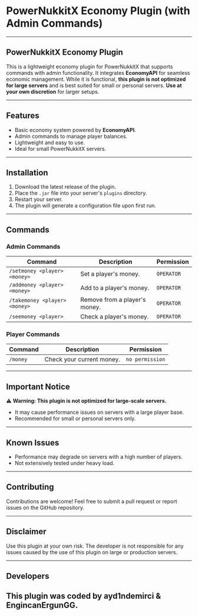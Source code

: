 
# PowerNukkitX Economy Plugin (with Admin Commands)

---

## **PowerNukkitX Economy Plugin**

This is a lightweight economy plugin for PowerNukkitX that supports commands with admin functionality. It integrates **EconomyAPI** for seamless economic management. While it is functional, **this plugin is not optimized for large servers** and is best suited for small or personal servers. **Use at your own discretion** for larger setups.

---

## **Features**

- Basic economy system powered by **EconomyAPI**.
- Admin commands to manage player balances.
- Lightweight and easy to use.
- Ideal for small PowerNukkitX servers.

---

## **Installation**

1. Download the latest release of the plugin.
2. Place the `.jar` file into your server's `plugins` directory.
3. Restart your server.
4. The plugin will generate a configuration file upon first run.

---

## **Commands**

### **Admin Commands**
| Command                   | Description                        | Permission              |
|---------------------------|------------------------------------|-------------------------|
| `/setmoney <player> <money>` | Set a player's money.           | `OPERATOR`         |
| `/addmoney <player> <money>` | Add to a player's money.        | `OPERATOR`         |
| `/takemoney <player> <money>` | Remove from a player's money.   | `OPERATOR`         |
| `/seemoney <player>`       | Check a player's money.          | `OPERATOR`         |

### **Player Commands**
| Command                   | Description                        | Permission              |
|---------------------------|------------------------------------|-------------------------|
| `/money`                | Check your current money.        | `no permission`          |

---

## **Important Notice**

⚠️ **Warning: This plugin is not optimized for large-scale servers.**  
- It may cause performance issues on servers with a large player base.
- Recommended for small or personal servers only.

---

## **Known Issues**

- Performance may degrade on servers with a high number of players.
- Not extensively tested under heavy load.

---

## **Contributing**

Contributions are welcome! Feel free to submit a pull request or report issues on the GitHub repository.

---

## **Disclaimer**

Use this plugin at your own risk. The developer is not responsible for any issues caused by the use of this plugin on large or production servers.

---
## **Developers**
This plugin was coded by ayd1ndemirci & EngincanErgunGG.
---

